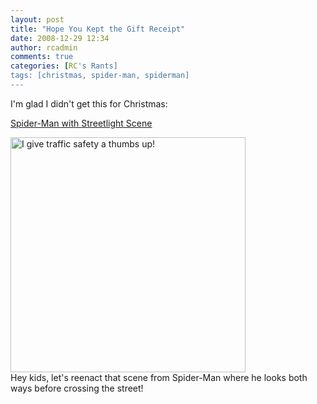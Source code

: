 ```yaml
---
layout: post
title: "Hope You Kept the Gift Receipt"
date: 2008-12-29 12:34
author: rcadmin
comments: true
categories: [RC's Rants]
tags: [christmas, spider-man, spiderman]
---
```

I'm glad I didn't get this for Christmas:

<a href="http://www.toysrus.com/product/index.jsp?productId=3407496">Spider-Man with Streetlight Scene</a>
<div><img src="http://dl.bitsmack.com/uploads/2008/12/spiderman.jpg" title="I give traffic safety a thumbs up!" width="376" height="376" /></div>
Hey kids, let's reenact that scene from Spider-Man where he looks both ways before crossing the street!
